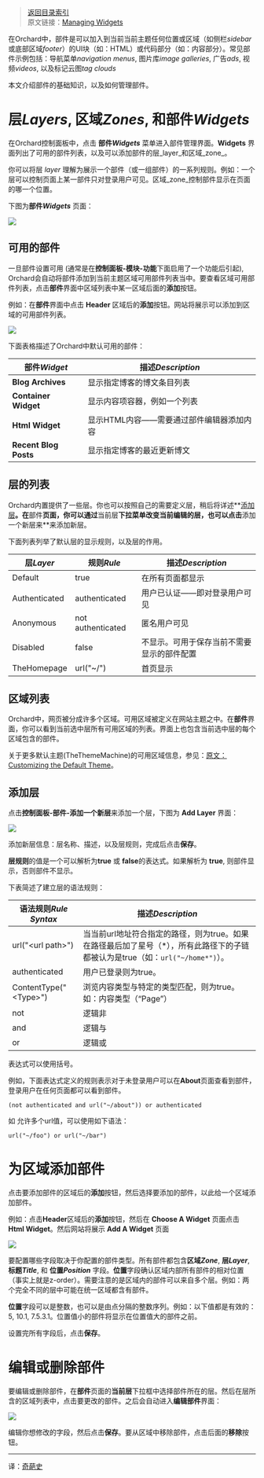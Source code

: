 <!--链接集合-->
<!--URL域 http://docs.orchardproject.net/en/latest -->
[000]: http://www.shisujie.com
[001]: http://docs.orchardproject.net/en/latest/Documentation/Managing-widgets/
[002]: http://docs.orchardproject.net/en/latest/Documentation/Customizing-the-default-theme/

<!--图片链接集合-->
[101]: http://docs.orchardproject.net/en/latest/Upload/screenshots_675/widgets_manage_1_675.png
[102]: http://docs.orchardproject.net/en/latest/Upload/screenshots_675/widgets_choosewidget_675.png
[103]: http://docs.orchardproject.net/en/latest/Upload/screenshots_675/widgets_AddLayer_1_675.png
[104]: http://docs.orchardproject.net/en/latest/Upload/screenshots_675/widgets_AddZone_1_675.png
[105]: http://docs.orchardproject.net/en/latest/Upload/screenshots_675/widgets_Delete_1_675.png

[index]: http://www.shisujie.com/blog/OrchardIndex
> [返回目录索引][index]  
> 原文链接：[Managing Widgets][001] 

在Orchard中，部件是可以加入到当前当前主题任何位置或区域（如侧栏*sidebar*或底部区域*footer*）的UI块（如：HTML）或代码部分（如：内容部分）。常见部件示例包括：导航菜单*navigation menus*, 图片库*image galleries*, 广告*ads*, 视频*videos*, 以及标记云图*tag clouds*

本文介绍部件的基础知识，以及如何管理部件。

# 层*Layers*, 区域*Zones*, 和部件*Widgets*

在Orchard控制面板中，点击 **部件*Widgets*** 菜单进入部件管理界面。**Widgets** 界面列出了可用的部件列表，以及可以添加部件的层_layer_和区域_zone_。 

你可以将层 _layer_ 理解为展示一个部件（或一组部件）的一系列规则。例如：一个层可以控制页面上某一部件只对登录用户可见。区域_zone_控制部件显示在页面的哪一个位置。 

下图为**部件*Widgets*** 页面：

![][101]

## 可用的部件

一旦部件设置可用 (通常是在**控制面板-模块-功能**下面启用了一个功能后引起), Orchard会自动将部件添加到当前主题区域可用部件列表当中。要查看区域可用部件列表，点击**部件**界面中区域列表中某一区域后面的**添加**按钮。 

例如：在**部件**界面中点击 **Header** 区域后的**添加**按钮。网站将展示可以添加到区域的可用部件列表。

![][102]

下面表格描述了Orchard中默认可用的部件： 

部件*Widget*                | 描述*Description*
--------------------- | ------------------------------------------------------------------
**Blog Archives**     | 显示指定博客的博文条目列表
**Container Widget**  | 显示内容项容器，例如一个列表
**Html Widget**       | 显示HTML内容——需要通过部件编辑器添加内容
**Recent Blog Posts** | 显示指定博客的最近更新博文

## 层的列表

Orchard内置提供了一些层。你也可以按照自己的需要定义层，稍后将详述**[添加层](#AddingaLayer)**。在**部件**页面，你可以通过**当前层**下拉菜单改变当前编辑的层，也可以点击**添加一个新层来**来添加新层。

下面列表列举了默认层的显示规则，以及层的作用。

层*Layer*          | 规则*Rule*              | 描述*Description*
-------------- | ----------------- | ---------------------------------------
Default        | true              | 在所有页面都显示
Authenticated  | authenticated     | 用户已认证——即对登录用户可见
Anonymous      | not authenticated | 匿名用户可见
Disabled       | false             | 不显示。可用于保存当前不需要显示的部件配置
TheHomepage    | url("~/")         | 首页显示

## 区域列表

Orchard中，网页被分成许多个区域。可用区域被定义在网站主题之中。在**部件**界面，你可以看到当前选中层所有可用区域的列表。界面上也包含当前选中层的每个区域包含的部件。

关于更多默认主题(TheThemeMachine)的可用区域信息，参见：[原文：Customizing the Default Theme][002]。

<!--此处需要内部锚点，故使用html格式写-->
<h2 id='AddingaLayer'>添加层</h2>

点击**控制面板-部件-添加一个新层**来添加一个层，下图为 **Add Layer** 界面：

![][103]

添加新层信息：层名称、描述，以及层规则，完成后点击**保存**。

**层规则**的值是一个可以解析为**true** 或 **false**的表达式。如果解析为 **true**, 则部件显示，否则部件不显示。

下表简述了建立层的语法规则：

语法规则*Rule Syntax*                  | 描述*Description*
---------------------------- | ------------------------------
url("&lt;url&nbsp;path&gt;") | 当当前url地址符合指定的路径，则为true。如果在路径最后加了星号（\*），所有此路径下的子链都被认为是true（如：`url("~/home*")`）。
authenticated                | 用户已登录则为true。
ContentType("&lt;Type&gt;")  | 浏览内容类型与特定的类型匹配，则为true。如：内容类型（“Page”）
not                          | 逻辑非
and                          | 逻辑与
or                           | 逻辑或

表达式可以使用括号。

例如，下面表达式定义的规则表示对于未登录用户可以在**About**页面查看到部件，登录用户在任何页面都可以看到部件。
    

    (not authenticated and url("~/about")) or authenticated


如 允许多个url值，可以使用如下语法：

    
    url("~/foo") or url("~/bar")


# 为区域添加部件

点击要添加部件的区域后的**添加**按钮，然后选择要添加的部件，以此给一个区域添加部件。  

例如：点击**Header**区域后的**添加**按钮，然后在 **Choose A Widget** 页面点击 **Html Widget**。然后网站将展示 **Add A Widget** 页面

![][104]

要配置哪些字段取决于你配置的部件类型。所有部件都包含**区域*Zone***, **层*Layer***, **标题*Title***, 和 **位置*Position*** 字段。**位置**字段确认区域内部所有部件的相对位置（事实上就是z-order）。需要注意的是区域内的部件可以来自多个层。例如：两个完全不同的层中可能在统一区域都含有部件。

**位置**字段可以是整数，也可以是由点分隔的整数序列。例如：以下值都是有效的：5, 10.1, 7.5.3.1。位置值小的部件将显示在位置值大的部件之前。

设置完所有字段后，点击**保存**。

# 编辑或删除部件

要编辑或删除部件，在**部件**页面的**当前层**下拉框中选择部件所在的层。然后在层所含的区域列表中，点击要更改的部件。之后会自动进入**编辑部件**界面：

![][105]

编辑你想修改的字段，然后点击**保存**。要从区域中移除部件，点击后面的**移除**按钮。
  
***
译：[奇葩史][000]